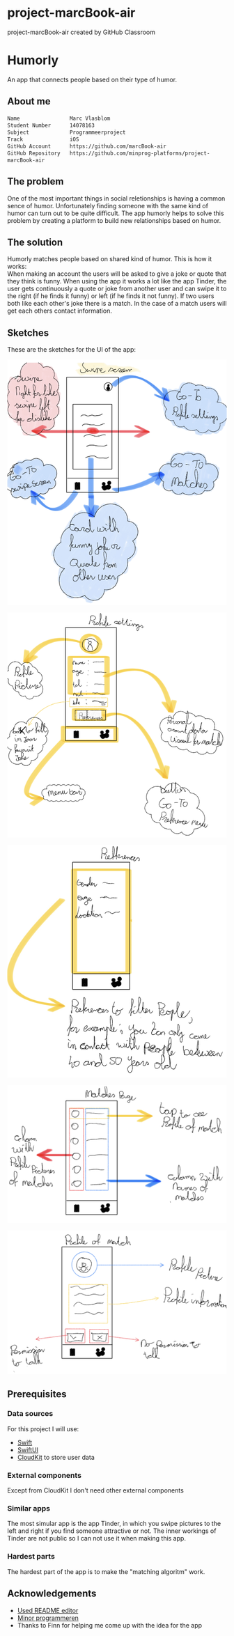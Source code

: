 # project-marcBook-air
project-marcBook-air created by GitHub Classroom

# Humorly

An app that connects people based on their type of humor.


## About me
    Name                Marc Vlasblom
    Student Number      14078163
    Subject             Programmeerproject 
    Track               iOS
    GitHub Account      https://github.com/marcBook-air
    GitHub Repository   https://github.com/minprog-platforms/project-marcBook-air

## The problem
One of the most important things in social reletionships is having a common sence of humor. Unfortunately finding someone with the same kind of humor can turn out to be
quite difficult. The app humorly helps to solve this problem by creating a platform to build new relationships based on humor. 
## The solution
Humorly matches people based on shared kind of humor. This is how it works:  
When making an account the users will be asked to give a joke or quote that they think is funny. When using the app it works a lot like the app Tinder, the user gets continuously a quote or joke from another user and can swipe it to the right (if he finds it funny) or left (if he finds it not funny). If two users both like each other's joke there is a match. In the case of a match users will get each others contact information.
## Sketches
These are the sketches for the UI of the app:

![Screen where you can swipe the quotes right or left](doc/IMG_0258.jpeg)

![Screen with the users profile settings](doc/IMG_0259.jpeg)

![Screen with the users preferences](doc/IMG_0260.jpeg)

![Screen with overview of people you're matched with](doc/IMG_0261.jpeg)

![Screen where users can see the profile of a match](doc/IMG_0263.jpeg)

## Prerequisites
### Data sources
For this project I will use:
- [Swift](https://www.swift.org/documentation/)
- [SwiftUI](https://developer.apple.com/documentation/swiftui/)
- [CloudKit](https://developer.apple.com/documentation/cloudkit) to store user data
### External components
Except from CloudKit I don't need other external components
### Similar apps
The most simular app is the app Tinder, in which you swipe pictures to the left and right if you find someone attractive or not. The inner workings of Tinder are not public so I can not use it when making this app.
### Hardest parts
The hardest part of the app is to make the "matching algoritm" work.
## Acknowledgements

 - [Used README editor](https://readme.so/nl)
 - [Minor programmeren](https://project.mprog.nl/syllabus)
 - Thanks to Finn for helping me come up with the idea for the app


